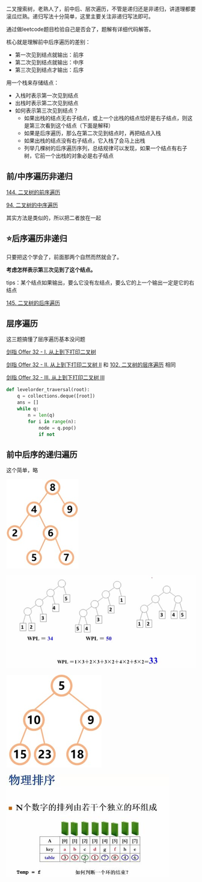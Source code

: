 二叉搜索树，老熟人了，前中后、层次遍历，不管是递归还是非递归，讲道理都要滚瓜烂熟。递归写法十分简单，这里主要关注非递归写法即可。

通过做leetcode题目检验自己是否会了，题解有详细代码解答。

核心就是理解前中后序遍历的差别：

- 第一次见到结点就输出：前序
- 第二次见到结点就输出：中序
- 第三次见到结点才输出：后序

用一个栈来存储结点：

- 入栈时表示第一次见到结点
- 出栈时表示第二次见到结点
- 如何表示第三次见到结点？
  - 如果出栈的结点无右子结点，或上一个出栈的结点恰好是右子结点，则这是第三次看到这个结点（下面是解释）
  - 如果是后序遍历，那么在第二次见到结点时，再把结点入栈
  - 如果出栈的结点没有右子结点，它入栈了会马上出栈
  - 列举几棵树的后序遍历序列，总结规律可以发现，如果一个结点有右子树，它前一个出栈的对象必是右子结点

## 前/中序遍历非递归

[144. 二叉树的前序遍历](https://leetcode-cn.com/problems/binary-tree-preorder-traversal/)

[94. 二叉树的中序遍历](https://leetcode-cn.com/problems/binary-tree-inorder-traversal/)

其实方法是类似的，所以把二者放在一起

## :star:后序遍历非递归

只要把这个学会了，前面那两个自然而然就会了。

**考虑怎样表示第三次见到了这个结点。**

tips：某个结点如果输出，要么它没有左结点，要么它的上一个输出一定是它的右结点

[145. 二叉树的后序遍历](https://leetcode-cn.com/problems/binary-tree-postorder-traversal/)

## 层序遍历

这三题搞懂了层序遍历基本没问题

[剑指 Offer 32 - I. 从上到下打印二叉树](https://leetcode-cn.com/problems/cong-shang-dao-xia-da-yin-er-cha-shu-lcof/)

[剑指 Offer 32 - II. 从上到下打印二叉树 II](https://leetcode-cn.com/problems/cong-shang-dao-xia-da-yin-er-cha-shu-ii-lcof/) 和 [102. 二叉树的层序遍历](https://leetcode-cn.com/problems/binary-tree-level-order-traversal/) 相同

[剑指 Offer 32 - III. 从上到下打印二叉树 III](https://leetcode-cn.com/problems/cong-shang-dao-xia-da-yin-er-cha-shu-iii-lcof/)

```python
def levelorder_traversal(root):
    q = collections.deque([root])
    ans = []
    while q:
        n = len(q)
        for i in range(n):
            node = q.pop()
            if not 
```

## 前中后序的递归遍历

这个简单，略

![](images/BST1.jpg)

![](images/wpl的计算.jpg)

![](images/最小堆.jpg)

![](images/表排序.jpg)